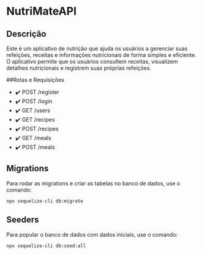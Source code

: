 # NutriMateAPI

## Descrição
Este é um aplicativo de nutrição que ajuda os usuários a gerenciar suas refeições, receitas e informações nutricionais de forma simples e eficiente. O aplicativo permite que os usuários consultem receitas, visualizem detalhes nutricionais e registrem suas próprias refeições.

##Rotas e Requisições

- ✔️ POST /register
- ✔️ POST /login
- ✔️ GET /users
- ✔️ GET /recipes
- ✔️ POST /recipes
- ✔️ GET /meals
- ✔️ POST /meals

## Migrations
Para rodar as migrations e criar as tabelas no banco de dados, use o comando:

`npx sequelize-cli db:migrate`

## Seeders
Para popular o banco de dados com dados iniciais, use o comando:

`npx sequelize-cli db:seed:all`
